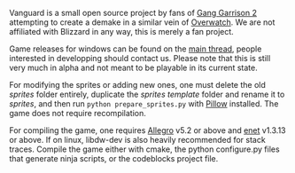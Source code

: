 Vanguard is a small open source project by fans of [Gang Garrison 2](http://www.ganggarrison.com/) attempting to create a demake in a similar vein of [Overwatch](https://playoverwatch.com).
We are not affiliated with Blizzard in any way, this is merely a fan project.

Game releases for windows can be found on the [main thread](http://www.ganggarrison.com/forums/index.php?topic=37227.0), people interested in developping should contact us.
Please note that this is still very much in alpha and not meant to be playable in its current state.

For modifying the sprites or adding new ones, one must delete the old _sprites_ folder entirely, duplicate the _sprites template_ folder and rename it to _sprites_, and then run `python prepare_sprites.py` with [Pillow](https://python-pillow.org/) installed. The game does not require recompilation.

For compiling the game, one requires [Allegro](http://liballeg.org/download.html) v5.2 or above and [enet](http://enet.bespin.org/Downloads.html) v1.3.13 or above. If on linux, libdw-dev is also heavily recommended for stack traces.
Compile the game either with cmake, the python configure.py files that generate ninja scripts, or the codeblocks project file.
